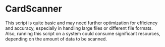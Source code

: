 # CardScanner
This script is quite basic and may need further optimization for efficiency and accuracy, especially in handling large files or different file formats. Also, running this script on a system could consume significant resources, depending on the amount of data to be scanned.
